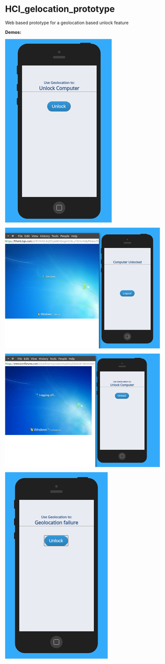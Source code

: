 # HCI_gelocation_prototype
Web based prototype for a geolocation based unlock feature


__Demos:__

![Login](img/Login.png)

![Logged_in](img/Logged_in.png)

![Logout](img/Logout.png)

![Fail](img/Fail.png)

